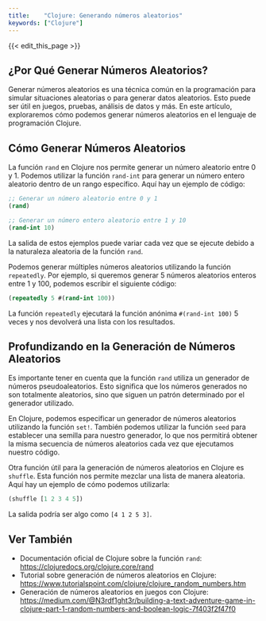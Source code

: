 ```yaml
---
title:    "Clojure: Generando números aleatorios"
keywords: ["Clojure"]
---
```


{{< edit_this_page >}}

## ¿Por Qué Generar Números Aleatorios?

Generar números aleatorios es una técnica común en la programación para simular situaciones aleatorias o para generar datos aleatorios. Esto puede ser útil en juegos, pruebas, análisis de datos y más. En este artículo, exploraremos cómo podemos generar números aleatorios en el lenguaje de programación Clojure.

## Cómo Generar Números Aleatorios

La función `rand` en Clojure nos permite generar un número aleatorio entre 0 y 1. Podemos utilizar la función `rand-int` para generar un número entero aleatorio dentro de un rango específico. Aquí hay un ejemplo de código:

```Clojure
;; Generar un número aleatorio entre 0 y 1
(rand)

;; Generar un número entero aleatorio entre 1 y 10
(rand-int 10)
```

La salida de estos ejemplos puede variar cada vez que se ejecute debido a la naturaleza aleatoria de la función `rand`.

Podemos generar múltiples números aleatorios utilizando la función `repeatedly`. Por ejemplo, si queremos generar 5 números aleatorios enteros entre 1 y 100, podemos escribir el siguiente código:

```Clojure
(repeatedly 5 #(rand-int 100))
```

La función `repeatedly` ejecutará la función anónima `#(rand-int 100)` 5 veces y nos devolverá una lista con los resultados.

## Profundizando en la Generación de Números Aleatorios

Es importante tener en cuenta que la función `rand` utiliza un generador de números pseudoaleatorios. Esto significa que los números generados no son totalmente aleatorios, sino que siguen un patrón determinado por el generador utilizado.

En Clojure, podemos especificar un generador de números aleatorios utilizando la función `set!`. También podemos utilizar la función `seed` para establecer una semilla para nuestro generador, lo que nos permitirá obtener la misma secuencia de números aleatorios cada vez que ejecutamos nuestro código.

Otra función útil para la generación de números aleatorios en Clojure es `shuffle`. Esta función nos permite mezclar una lista de manera aleatoria. Aquí hay un ejemplo de cómo podemos utilizarla:

```Clojure
(shuffle [1 2 3 4 5])
```

La salida podría ser algo como `[4 1 2 5 3]`.

## Ver También

- Documentación oficial de Clojure sobre la función `rand`: https://clojuredocs.org/clojure.core/rand
- Tutorial sobre generación de números aleatorios en Clojure: https://www.tutorialspoint.com/clojure/clojure_random_numbers.htm
- Generación de números aleatorios en juegos con Clojure: https://medium.com/@N3rdf1ght3r/building-a-text-adventure-game-in-clojure-part-1-random-numbers-and-boolean-logic-7f403f2f47f0